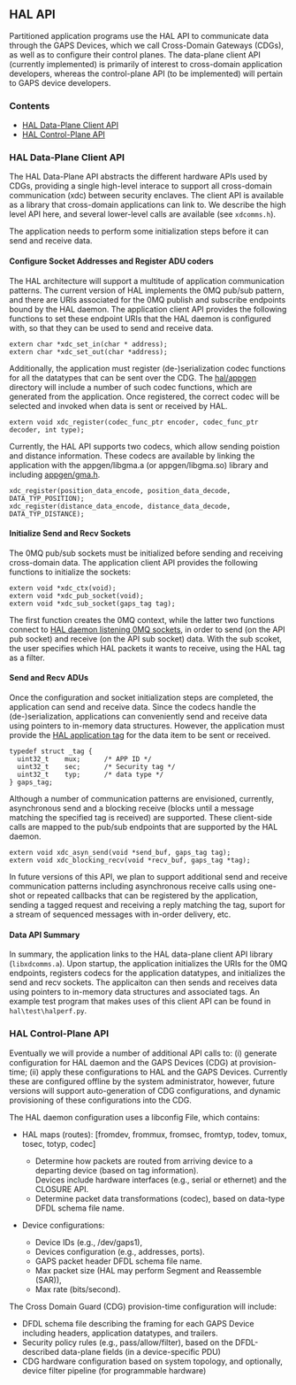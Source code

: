 ## HAL API
Partitioned application programs use the HAL API to communicate data through the GAPS Devices, which we call Cross-Domain Gateways (CDGs), as well as to configure their control planes. The data-plane client API (currently implemented) is primarily of interest to cross-domain application developers, whereas the control-plane API (to be implemented) will pertain to GAPS device developers.

### Contents

- [HAL Data-Plane Client API](#HAL-Data-Plane-Client-API)
- [HAL Control-Plane API](#HAL-Control-Plane-API)

### HAL Data-Plane Client API

The HAL Data-Plane API abstracts the different hardware APIs used by CDGs, providing a single high-level interace to support all cross-domain communication (xdc) between security enclaves. The client API is available as a library that cross-domain applications can link to. We describe the high level API here, and several lower-level calls are available (see `xdcomms.h`).

The application needs to perform some initialization steps before it can send and receive data.

#### Configure Socket Addresses and Register ADU coders
The HAL architecture will support a multitude of application communication patterns. The current version of HAL implements the 0MQ pub/sub pattern, and there are URIs associated for the 0MQ publish and subscribe endpoints bound by the HAL daemon. The application client API provides the following functions to set these endpoint URIs that the HAL daemon is configured with, so that they can be used to send and receive data.

```
extern char *xdc_set_in(char * address);
extern char *xdc_set_out(char *address);
```

Additionally, the application must register (de-)serialization codec functions for all the datatypes that can be sent over the CDG. The [hal/appgen](../appgen/) directory will include a number of such codec functions, which are generated from the application. Once registered, the correct codec will be selected and invoked when data is sent or received by HAL.

```
extern void xdc_register(codec_func_ptr encoder, codec_func_ptr decoder, int type);
```

Currently, the HAL API supports two codecs, which allow sending poistion and distance information. These codecs are available by linking the application with the appgen/libgma.a (or appgen/libgma.so) library and including [appgen/gma.h](../appgen/gma.h).
```
xdc_register(position_data_encode, position_data_decode, DATA_TYP_POSITION);
xdc_register(distance_data_encode, distance_data_decode, DATA_TYP_DISTANCE);
```
#### Initialize Send and Recv Sockets
The 0MQ pub/sub sockets must be initialized before sending and receiving cross-domain data. The application client API provides the following functions to initialize the sockets:

```
extern void *xdc_ctx(void);
extern void *xdc_pub_socket(void);
extern void *xdc_sub_socket(gaps_tag tag);
```

The first function creates the 0MQ context, while the latter two functions connect to [HAL daemon listening 0MQ sockets](../daemon#hal-interfaces), in order to send (on the API pub socket) and  receive (on the API sub socket) data. With the sub scoket, the user specifies which HAL packets it wants to receive, using the HAL tag as a filter.


#### Send and Recv ADUs
Once the configuration and socket initialization steps are completed, the application can send and receive data. Since the codecs handle the (de-)serialization, applications can conveniently send and receive data using pointers to in-memory data structures. However, the application must provide the [HAL application tag](../daemon#hal-tag) for the data item to be sent or received.

```
typedef struct _tag {
  uint32_t    mux;      /* APP ID */
  uint32_t    sec;      /* Security tag */
  uint32_t    typ;      /* data type */
} gaps_tag;
```

Although a number of communication patterns are envisioned, currently,  asynchronous send and a blocking receive (blocks until a message matching the specified tag is received) are supported. These client-side calls are mapped to the pub/sub endpoints that are supported by the HAL daemon.

```
extern void xdc_asyn_send(void *send_buf, gaps_tag tag);
extern void xdc_blocking_recv(void *recv_buf, gaps_tag *tag);
```

In future versions of this API, we plan to support additional send and receive communication patterns including asynchronous receive calls using one-shot or repeated callbacks that can be registered by the application, sending a tagged request and receiving a reply matching the tag, suport for a stream of sequenced messages with in-order delivery, etc.

#### Data API Summary
In summary, the application links to the HAL data-plane client API library (`libxdcomms.a`). Upon startup, the application initializes the URIs for the 0MQ endpoints, registers codecs for the application datatypes, and initializes the send and recv sockets. The applicaiton can then sends and receives data using pointers to in-memory data structures and associated tags. An example test program that makes uses of this client API can be found in `hal\test\halperf.py`.

### HAL Control-Plane API

Eventually we will provide a number of additional API calls to: (i) generate configuration for HAL daemon and the GAPS Devices (CDG) at provision-time; (ii) apply these configurations to HAL and the GAPS Devices. Currently these are configured offline by the system administrator, however, future versions will support auto-generation of CDG configurations, and dynamic provisioning of these configurations into the CDG. 

The HAL daemon configuration uses a libconfig File, which contains:
* HAL maps (routes):
  [fromdev, frommux, fromsec, fromtyp, todev, tomux, tosec, totyp, codec]
  
  * Determine how packets are routed from arriving device to a departing device (based on tag information).  
  Devices include hardware interfaces (e.g., serial or ethernet) and the CLOSURE API.
  * Determine packet data transformations (codec), based on data-type DFDL schema file name.

* Device configurations:
  * Device IDs (e.g., /dev/gaps1), 
  * Devices configuration (e.g., addresses, ports).
  * GAPS packet header DFDL schema file name.
  * Max packet size (HAL may perform Segment and Reassemble (SAR)), 
  * Max rate (bits/second).

The Cross Domain Guard (CDG) provision-time configuration will include:
* DFDL schema file describing the framing for each GAPS Device including headers, application datatypes, and trailers.
* Security policy rules (e.g., pass/allow/filter), based on the DFDL-described data-plane fields (in a device-specific PDU)
* CDG hardware configuration based on system topology, and optionally, device filter pipeline (for programmable hardware)
